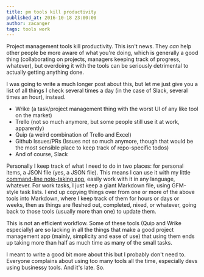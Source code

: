 ```yaml
---
title: pm tools kill productivity
published_at: 2016-10-18 23:00:00
author: zacanger
tags: tools work
---
```


Project management tools kill productivity. This isn't news. They _can_ help
other people be more aware of what you're doing, which is generally a good thing
(collaborating on projects, managers keeping track of progress, whatever), but
overdoing it with the tools can be seriously detrimental to actually getting
anything done.

I was going to write a much longer post about this, but let me just give you a
list of all things I check several times a day (in the case of Slack, several
times an hour), instead.

* Wrike (a task/project management thing with the worst UI of any like tool on
  the market)
* Trello (not so much anymore, but some people still use it at work, apparently)
* Quip (a weird combination of Trello and Excel)
* Github Issues/PRs (Issues not so much anymore, though that would be the most
  sensible place to keep track of repo-specific todos)
* And of course, Slack

Personally I keep track of what I need to do in two places: for personal items,
a JSON file (yes, a JSON file). This means I can use it with my little
[command-line note-taking app](http://npmjs.com/package/lilnote), easily work
with it in any language, whatever. For work tasks, I just keep a giant Markdown
file, using GFM-style task lists. I end up copying things over from one or more
of the above tools into Markdown, where I keep track of them for hours or days
or weeks, then as things are fleshed out, completed, nixed, or whatever, going
back to those tools (usually more than one) to update them.

This is not an efficient workflow. Some of these tools (Quip and Wrike
especially) are so lacking in all the things that make a good project management
app (mainly, simplicity and ease of use) that using them ends up taking more
than half as much time as many of the small tasks.

I meant to write a good bit more about this but I probably don't need to.
Everyone complains about using too many tools all the time, especially devs
using businessy tools. And it's late. So.
